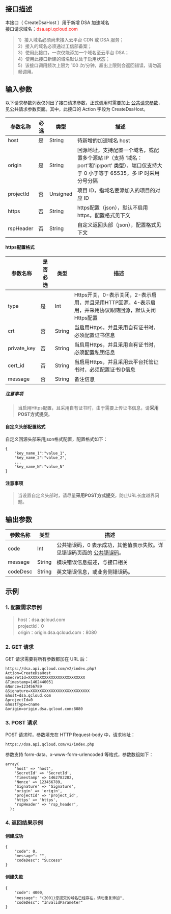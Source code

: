 ## 接口描述 
本接口（ CreateDsaHost ）用于新增 DSA 加速域名  
接口请求域名：<font style="color:red">dsa.api.qcloud.com</font>
> 1）接入域名必须尚未接入云平台 CDN 或 DSA 服务；  
> 2）接入的域名必须通过工信部备案；   
> 3）使用此接口，一次仅能添加一个域名至云平台 DSA；  
> 4）使用此接口新建的域名默认处于启用状态；  
> 5）该接口调用频次上限为 100 次/分钟，超出上限则会返回错误，请勿高频调用。  

## 输入参数 
以下请求参数列表仅列出了接口请求参数，正式调用时需要加上 [公共请求参数](http://tce.fsphere.cn/document/product/570/13932 "点击查看公共请求参数")，见公共请求参数页面。其中，此接口的 Action 字段为 CreateDsaHost。

|参数名称|必选|类型|描述|
|------ | ----------| ----------|  ------ |
|host|是|String|待新增的加速域名 host|
|origin|是|String|回源地址，支持配置一个域名，或配置多个源站 IP（支持 '域名：port'和'ip:port' 类型），端口仅支持大于 0 小于等于 65535，多 IP 时采用分号分隔|
|projectId|否|Unsigned|项目 ID，指域名要添加入的项目的对应 ID|
|https|否|String|https配置（json），默认不启用https，配置格式见下文 |
|rspHeader|否|String|自定义返回头部（json），配置格式见下文|

#### https配置格式  
| 参数名称   | 是否必选 | 类型     | 描述         |
| ------ | ---- | ------ | ---------------------------------------- |
| type | 是 | Int | Https开关，0-表示关闭，2-表示启用，并且采用HTTP回源，4-表示启用，并采用协议跟随回源，默认关闭Https配置 |
| crt | 否 | String | 当启用Https，并且采用自有证书时，必须配置证书信息 |
| private_key | 否 | String | 当启用Https，并且采用自有证书时，必须配置私钥信息 |
| cert_id | 否 | String | 当启用Https，并且采用云平台托管证书时，必须配置证书ID信息 |
| message | 否 | String | 备注信息 |
##### 注意事项
>当启用Https配置，且采用自有证书时，由于需要上传证书信息，请**采用POST方式提交**。

#### 自定义头部配置格式
自定义回源头部采用json格式配置，配置格式如下：  
```
{
	"key_name_1":"value_1",
	"key_name_2":"value_2",
	...
	"key_name_N":"value_N"
}
```
#### 注意事项
>当设置自定义头部时，请尽量**采用POST方式提交**，防止URL长度越界问题。

## 输出参数  
|参数名称|类型|描述|
|------ | ----------| ----------| 
|code|Int|公共错误码，0 表示成功，其他值表示失败。详见错误码页面的 [公共错误码](http://tce.fsphere.cn/document/product/570/13937 "点击查看公共错误码")。|
|message|String|模块错误信息描述，与接口相关|
|codeDesc|String|英文错误信息，或业务侧错误码。|

## 示例 
### 1. 配置需求示例 
> host：dsa.qcloud.com   
> projectId：0  
> origin：origin.dsa.qcloud.com：8080  


### 2. GET 请求
GET 请求需要将所有参数都加在 URL 后：  
```	
https://dsa.api.qcloud.com/v2/index.php?
Action=CreateDsaHost   
&SecretId=XXXXXXXXXXXXXXXXXXXXXXXXX   
&Timestamp=1462440051   
&Nonce=123456789   
&Signature=XXXXXXXXXXXXXXXXXXXXXXXXXX  
&host=dsa.qcloud.com   
&projectId=0  
&hostType=cname  
&origin=origin.dsa.qcloud.com:8080 
``` 

### 3. POST 请求
POST 请求时，参数填充在 HTTP Request-body 中，请求地址：
```
https://dsa.api.qcloud.com/v2/index.php  
```
参数支持 form-data、x-www-form-urlencoded 等格式，参数数组如下：  
```
array(
    'host' => 'host',
  	'SecretId' => 'SecretId',
  	'Timestamp' => 1462782282,
  	'Nonce' => 123456789,
 	'Signature' => 'Signature',  
    'origin' => 'origin',  
    'projectId' => 'project_id',  
    'https' => 'https',  
    'rspHeader' => 'rsp_header',  
  );
```
### 4. 返回结果示例
#### 创建成功
```
{
    "code": 0,
    "message": "",
    "codeDesc": "Success"
}
```
#### 创建失败
```
{
    "code": 4000,
    "message": "(2001)您提交的域名已经存在，请勿重复添加",
    "codeDesc": "InvalidParameter"
}
```
